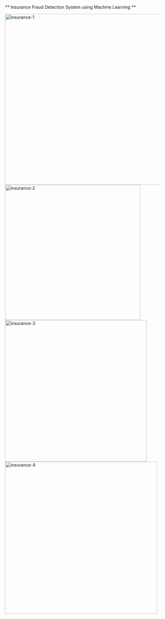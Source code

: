 ** Insurance Fraud Detection System using Machine Learning **

<img width="556" alt="insurance-1" src="https://github.com/19N01A05A0/IFDS/assets/98584553/e5b4e9da-884f-489d-a889-074b2c90b27c">

<img width="440" alt="insurance-2" src="https://github.com/19N01A05A0/IFDS/assets/98584553/b04e5eb0-fcc7-47f3-a79a-458c504c1669">

<img width="461" alt="insurance-3" src="https://github.com/19N01A05A0/IFDS/assets/98584553/88edac7e-fd7e-4fdb-9a88-29b770d36820">

<img width="495" alt="insurance-4" src="https://github.com/19N01A05A0/IFDS/assets/98584553/77b55438-f677-4fbf-9b13-6347595d7e94">
